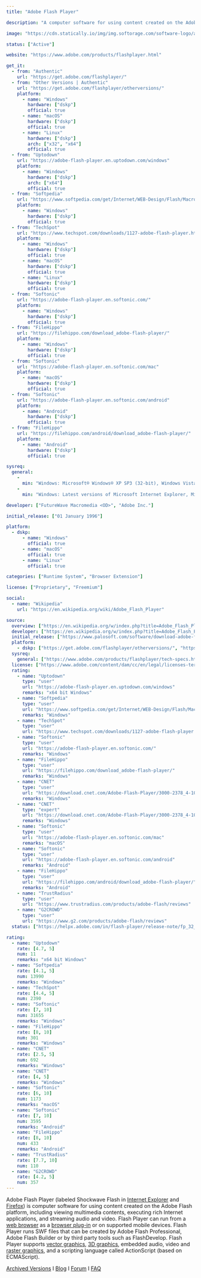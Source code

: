 ```yaml
---
title: "Adobe Flash Player"

description: "A computer software for using content created on the Adobe Flash platform, including viewing multimedia contents, executing rich Internet applications, and streaming audio and video"

image: "https://cdn.statically.io/img/img.softorage.com/software-logo/adobe-flash-player.png?h=64"

status: ["Active"]

website: "https://www.adobe.com/products/flashplayer.html"

get_it:
  - from: "Authentic"
    url: "https://get.adobe.com/flashplayer/"
  - from: "Other Versions | Authentic"
    url: "https://get.adobe.com/flashplayer/otherversions/"
    platform:
      - name: "Windows"
        hardware: ["dskp"]
        official: true
      - name: "macOS"
        hardware: ["dskp"]
        official: true
      - name: "Linux"
        hardware: ["dskp"]
        arch: ["x32", "x64"]
        official: true
  - from: "Uptodown"
    url: "https://adobe-flash-player.en.uptodown.com/windows"
    platform:
      - name: "Windows"
        hardware: ["dskp"]
        arch: ["x64"]
        official: true
  - from: "Softpedia"
    url: "https://www.softpedia.com/get/Internet/WEB-Design/Flash/Macromedia-Flash-Player.shtml"
    platform:
      - name: "Windows"
        hardware: ["dskp"]
        official: true
  - from: "TechSpot"
    url: "https://www.techspot.com/downloads/1127-adobe-flash-player.html"
    platform:
      - name: "Windows"
        hardware: ["dskp"]
        official: true
      - name: "macOS"
        hardware: ["dskp"]
        official: true
      - name: "Linux"
        hardware: ["dskp"]
        official: true
  - from: "Softonic"
    url: "https://adobe-flash-player.en.softonic.com/"
    platform:
      - name: "Windows"
        hardware: ["dskp"]
        official: true
  - from: "FileHippo"
    url: "https://filehippo.com/download_adobe-flash-player/"
    platform:
      - name: "Windows"
        hardware: ["dskp"]
        official: true
  - from: "Softonic"
    url: "https://adobe-flash-player.en.softonic.com/mac"
    platform:
      - name: "macOS"
        hardware: ["dskp"]
        official: true
  - from: "Softonic"
    url: "https://adobe-flash-player.en.softonic.com/android"
    platform:
      - name: "Android"
        hardware: ["dskp"]
        official: true
  - from: "FileHippo"
    url: "https://filehippo.com/android/download_adobe-flash-player/"
    platform:
      - name: "Android"
        hardware: ["dskp"]
        official: true

sysreq:
  general:
    -
      min: "Windows: Microsoft® Windows® XP SP3 (32-bit), Windows Vista® (32-bit), Windows 7, Windows 8.1 and Windows 10 | macOS: Mac OS X v10.10 or later | Linux: YUM, TAR.GZ, RPM and APT packages for NPAPI and PPAPI"
    -
      min: "Windows: Latest versions of Microsoft Internet Explorer, Microsoft Edge, Mozilla Firefox, Google Chrome and Opera | macOS: Latest versions of Safari, Mozilla Firefox, Google Chrome, and Opera | Linux: Latest versions of Firefox or Google Chrome"

developer: ["FutureWave Macromedia <OD>", "Adobe Inc."]

initial_release: ["01 January 1996"]

platform:
  - dskp:
      - name: "Windows"
        official: true
      - name: "macOS"
        official: true
      - name: "Linux"
        official: true

categories: ["Runtime System", "Browser Extension"]

license: ["Proprietary", "Freemium"]

social:
  - name: "Wikipedia"
    url: "https://en.wikipedia.org/wiki/Adobe_Flash_Player"

source:
  overview: ["https://en.wikipedia.org/w/index.php?title=Adobe_Flash_Player&oldid=938544597"]
  developer: ["https://en.wikipedia.org/w/index.php?title=Adobe_Flash_Player&oldid=938544597"]
  initial_release: ["https://www.palosoft.com/software/download-adobe-flash-player/#program-presentation-heading", "https://jpsoftware.info/adobephasedout.html"]
  platform:
    - dskp: ["https://get.adobe.com/flashplayer/otherversions/", "https://www.adobe.com/products/flashplayer/tech-specs.html"]
  sysreq:
    general: ["https://www.adobe.com/products/flashplayer/tech-specs.html"]
  license: ["https://www.adobe.com/content/dam/cc/en/legal/licenses-terms/pdf/Flash_Player_32_0.pdf", "https://www.adobe.com/legal/licenses-terms.html"]
  rating:
    - name: "Uptodown"
      type: "user"
      url: "https://adobe-flash-player.en.uptodown.com/windows"
      remarks: "x64 bit Windows"
    - name: "Softpedia"
      type: "user"
      url: "https://www.softpedia.com/get/Internet/WEB-Design/Flash/Macromedia-Flash-Player.shtml"
      remarks: "Windows"
    - name: "TechSpot"
      type: "user"
      url: "https://www.techspot.com/downloads/1127-adobe-flash-player.html"
    - name: "Softonic"
      type: "user"
      url: "https://adobe-flash-player.en.softonic.com/"
      remarks: "Windows"
    - name: "FileHippo"
      type: "user"
      url: "https://filehippo.com/download_adobe-flash-player/"
      remarks: "Windows"
    - name: "CNET"
      type: "user"
      url: "https://download.cnet.com/Adobe-Flash-Player/3000-2378_4-10001055.html"
      remarks: "Windows"
    - name: "CNET"
      type: "expert"
      url: "https://download.cnet.com/Adobe-Flash-Player/3000-2378_4-10001055.html"
      remarks: "Windows"
    - name: "Softonic"
      type: "user"
      url: "https://adobe-flash-player.en.softonic.com/mac"
      remarks: "macOS"
    - name: "Softonic"
      type: "user"
      url: "https://adobe-flash-player.en.softonic.com/android"
      remarks: "Android"
    - name: "FileHippo"
      type: "user"
      url: "https://filehippo.com/android/download_adobe-flash-player/"
      remarks: "Android"
    - name: "TrustRadius"
      type: "user"
      url: "https://www.trustradius.com/products/adobe-flash/reviews"
    - name: "G2CROWD"
      type: "user"
      url: "https://www.g2.com/products/adobe-flash/reviews"
  status: ["https://helpx.adobe.com/in/flash-player/release-note/fp_32_air_32_release_notes.html", "https://blogs.adobe.com/flashplayer/"]

rating:
  - name: "Uptodown"
    rate: [4.7, 5]
    num: 11
    remarks: "x64 bit Windows"
  - name: "Softpedia"
    rate: [4.1, 5]
    num: 13990
    remarks: "Windows"
  - name: "TechSpot"
    rate: [4.4, 5]
    num: 2390
  - name: "Softonic"
    rate: [7, 10]
    num: 31655
    remarks: "Windows"
  - name: "FileHippo"
    rate: [8, 10]
    num: 301
    remarks: "Windows"
  - name: "CNET"
    rate: [2.5, 5]
    num: 692
    remarks: "Windows"
  - name: "CNET"
    rate: [4, 5]
    remarks: "Windows"
  - name: "Softonic"
    rate: [6, 10]
    num: 1173
    remarks: "macOS"
  - name: "Softonic"
    rate: [7, 10]
    num: 3595
    remarks: "Android"
  - name: "FileHippo"
    rate: [8, 10]
    num: 433
    remarks: "Android"
  - name: "TrustRadius"
    rate: [7.7, 10]
    num: 110
  - name: "G2CROWD"
    rate: [4.2, 5]
    num: 357
---
```

  Adobe Flash Player (labeled Shockwave Flash in [Internet Explorer](/software/internet-explorer/) and [Firefox](/software/mozilla-firefox/)) is computer software for using content created on the Adobe Flash platform, including viewing multimedia contents, executing rich Internet applications, and streaming audio and video. Flash Player can run from a [web browser](/categories/web-browser/) as a [browser plug-in](/categories/browser-extension/) or on supported mobile devices. Flash Player runs SWF files that can be created by Adobe Flash Professional, Adobe Flash Builder or by third party tools such as FlashDevelop. Flash Player supports [vector graphics](/categories/vector-graphics-editor/), [3D graphics](/categories/3d-computing-graphics/), embedded audio, video and [raster graphics](/categories/raster-graphics-editor), and a scripting language called ActionScript (based on ECMAScript).
  
  [Archived Versions](https://helpx.adobe.com/flash-player/kb/archived-flash-player-versions.html)  I  [Blog](https://blogs.adobe.com/flashplayer/)  I  [Forum](https://community.adobe.com/t5/flash-player/bd-p/flash-player)  I  [FAQ](https://helpx.adobe.com/in/flash-player/kb/flash-player-faq.html) 
